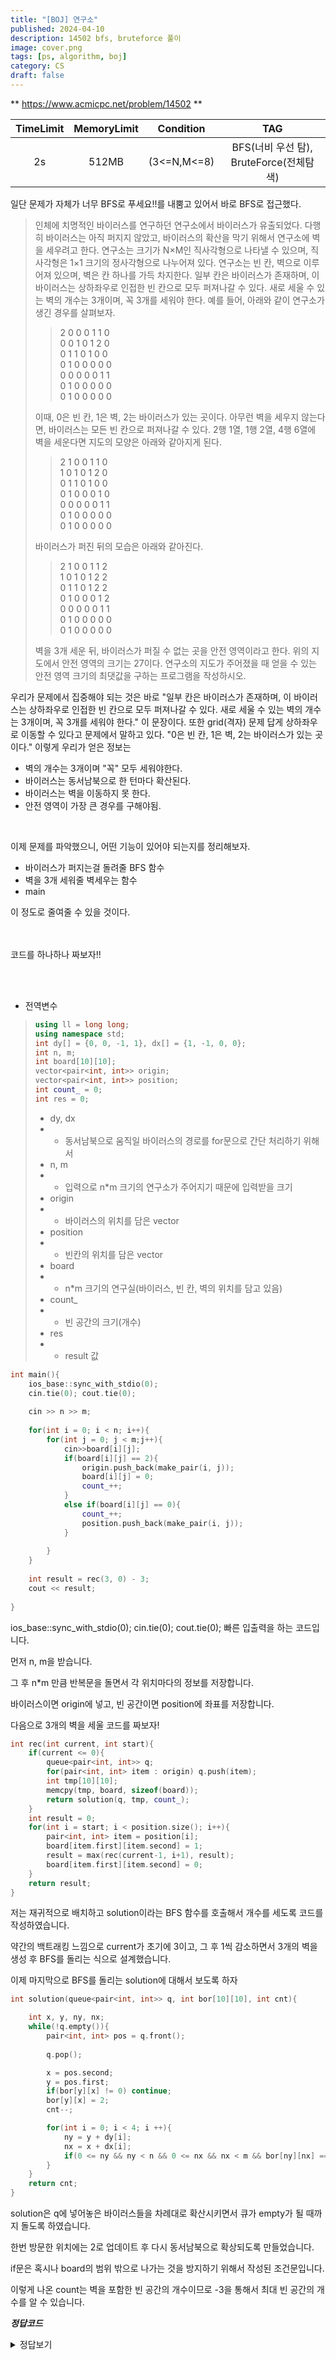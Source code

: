 ```yaml
---
title: "[BOJ] 연구소"
published: 2024-04-10
description: 14502 bfs, bruteforce 풀이
image: cover.png
tags: [ps, algorithm, boj]
category: CS
draft: false
---
```


** https://www.acmicpc.net/problem/14502 **

|  TimeLimit  |  MemoryLimit  |  Condition   |               TAG                |
|:-----------:|:-------------:|:------------:|:--------------------------------:|
|     2s      |     512MB     | (3<=N,M<=8)  |  BFS(너비 우선 탐), BruteForce(전체탐색)  |


일단 문제가 자체가 너무 BFS로 푸세요!!를 내뿜고 있어서 바로 BFS로 접근했다.

> 인체에 치명적인 바이러스를 연구하던 연구소에서 바이러스가 유출되었다. 다행히 바이러스는 아직 퍼지지 않았고, 바이러스의 확산을 막기 위해서 연구소에 벽을 세우려고 한다.
> 연구소는 크기가 N×M인 직사각형으로 나타낼 수 있으며, 직사각형은 1×1 크기의 정사각형으로 나누어져 있다. 연구소는 빈 칸, 벽으로 이루어져 있으며, 벽은 칸 하나를 가득 차지한다.
> 일부 칸은 바이러스가 존재하며, 이 바이러스는 상하좌우로 인접한 빈 칸으로 모두 퍼져나갈 수 있다. 새로 세울 수 있는 벽의 개수는 3개이며, 꼭 3개를 세워야 한다.
> 예를 들어, 아래와 같이 연구소가 생긴 경우를 살펴보자.
>> 2 0 0 0 1 1 0\
>> 0 0 1 0 1 2 0\
>> 0 1 1 0 1 0 0\
>> 0 1 0 0 0 0 0\
>> 0 0 0 0 0 1 1\
>> 0 1 0 0 0 0 0\
>> 0 1 0 0 0 0 0
>
> 이때, 0은 빈 칸, 1은 벽, 2는 바이러스가 있는 곳이다. 아무런 벽을 세우지 않는다면, 바이러스는 모든 빈 칸으로 퍼져나갈 수 있다.
> 2행 1열, 1행 2열, 4행 6열에 벽을 세운다면 지도의 모양은 아래와 같아지게 된다.
>> 2 1 0 0 1 1 0\
1 0 1 0 1 2 0\
0 1 1 0 1 0 0\
0 1 0 0 0 1 0\
0 0 0 0 0 1 1\
0 1 0 0 0 0 0\
0 1 0 0 0 0 0
> 
> 바이러스가 퍼진 뒤의 모습은 아래와 같아진다.
>> 2 1 0 0 1 1 2\
1 0 1 0 1 2 2\
0 1 1 0 1 2 2\
0 1 0 0 0 1 2\
0 0 0 0 0 1 1\
0 1 0 0 0 0 0\
0 1 0 0 0 0 0
> 
> 벽을 3개 세운 뒤, 바이러스가 퍼질 수 없는 곳을 안전 영역이라고 한다. 위의 지도에서 안전 영역의 크기는 27이다.
> 연구소의 지도가 주어졌을 때 얻을 수 있는 안전 영역 크기의 최댓값을 구하는 프로그램을 작성하시오.


우리가 문제에서 집중해야 되는 것은 바로 "일부 칸은 바이러스가 존재하며, 이 바이러스는 상하좌우로 인접한 빈 칸으로 모두 퍼져나갈 수 있다. 새로 세울 수 있는 벽의 개수는 3개이며, 꼭 3개를 세워야 한다." 이 문장이다. 또한 grid(격자) 문제 답게 상하좌우로 이동할 수 있다고 문제에서 말하고 있다. "0은 빈 칸, 1은 벽, 2는 바이러스가 있는 곳이다." 이렇게 우리가 얻은 정보는



* 벽의 개수는 3개이며 "꼭" 모두 세워야한다.
* 바이러스는 동서남북으로 한 턴마다 확산된다.
* 바이러스는 벽을 이동하지 못 한다.
* 안전 영역이 가장 큰 경우를 구해야됨.


&nbsp;


이제 문제를 파악했으니, 어떤 기능이 있어야 되는지를 정리해보자.


* 바이러스가 퍼지는걸 돌려줄 BFS 함수
* 벽을 3개 세워줄 벽세우는 함수
* main

이 정도로 줄여줄 수 있을 것이다.
\
&nbsp;
\
&nbsp;


코드를 하나하나 짜보자!!

\
&nbsp;

* 전역변수

> 
> 
> ```cpp
> using ll = long long;
> using namespace std;
> int dy[] = {0, 0, -1, 1}, dx[] = {1, -1, 0, 0};
> int n, m;
> int board[10][10];
> vector<pair<int, int>> origin;
> vector<pair<int, int>> position;
> int count_ = 0;
> int res = 0;
> ```
> * dy, dx
> * * 동서남북으로 움직일 바이러스의 경로를 for문으로 간단 처리하기 위해서
> * n, m
> * * 입력으로 n*m 크기의 연구소가 주어지기 때문에 입력받을 크기
> * origin
> * * 바이러스의 위치를 담은 vector
> * position
> * * 빈칸의 위치를 담은 vector
> * board
> * * n*m 크기의 연구실(바이러스, 빈 칸, 벽의 위치를 담고 있음)
> * count_
> * * 빈 공간의 크기(개수)
> * res
> * * result 값



```cpp
int main(){
    ios_base::sync_with_stdio(0);
    cin.tie(0); cout.tie(0);
    
    cin >> n >> m;
    
    for(int i = 0; i < n; i++){
        for(int j = 0; j < m;j++){
            cin>>board[i][j];
            if(board[i][j] == 2){
                origin.push_back(make_pair(i, j));
                board[i][j] = 0;
                count_++;
            }
            else if(board[i][j] == 0){
                count_++;
                position.push_back(make_pair(i, j));
            }
            
        }
    }
    
    int result = rec(3, 0) - 3;
    cout << result;
    
}
```

ios_base::sync_with_stdio(0); cin.tie(0); cout.tie(0); 빠른 입출력을 하는 코드입니다.



먼저 n, m을 받습니다.



그 후 n*m 만큼 반복문을 돌면서 각 위치마다의 정보를 저장합니다.



바이러스이면 origin에 넣고, 빈 공간이면 position에 좌표를 저장합니다.





다음으로 3개의 벽을 세울 코드를 짜보자!

```cpp
int rec(int current, int start){
    if(current <= 0){
        queue<pair<int, int>> q;
        for(pair<int, int> item : origin) q.push(item);
        int tmp[10][10];
        memcpy(tmp, board, sizeof(board));
        return solution(q, tmp, count_);
    }
    int result = 0;
    for(int i = start; i < position.size(); i++){
        pair<int, int> item = position[i];
        board[item.first][item.second] = 1;
        result = max(rec(current-1, i+1), result);
        board[item.first][item.second] = 0;
    }
    return result;
}
```

저는 재귀적으로 배치하고 solution이라는 BFS 함수를 호출해서 개수를 세도록 코드를 작성하였습니다.



약간의 백트래킹 느낌으로 current가 초기에 3이고, 그 후 1씩 감소하면서 3개의 벽을 생성 후 BFS를 돌리는 식으로 설계했습니다.



이제 마지막으로 BFS를 돌리는 solution에 대해서 보도록 하자
```cpp
int solution(queue<pair<int, int>> q, int bor[10][10], int cnt){

    int x, y, ny, nx;
    while(!q.empty()){
        pair<int, int> pos = q.front();
        
        q.pop();

        x = pos.second;
        y = pos.first;
        if(bor[y][x] != 0) continue;
        bor[y][x] = 2;
        cnt--;

        for(int i = 0; i < 4; i ++){
            ny = y + dy[i];
            nx = x + dx[i];
            if(0 <= ny && ny < n && 0 <= nx && nx < m && bor[ny][nx] == 0) q.push(make_pair(ny, nx));
        }
    }
    return cnt;
}
```
solution은 q에 넣어놓은 바이러스들을 차례대로 확산시키면서 큐가 empty가 될 때까지 돌도록 하였습니다.



한번 방문한 위치에는 2로 업데이트 후 다시 동서남북으로 확상되도록 만들었습니다.



if문은 혹시나 board의 범위 밖으로 나가는 것을 방지하기 위해서 작성된 조건문입니다.



이렇게 나온 count는 벽을 포함한 빈 공간의 개수이므로 -3을 통해서 최대 빈 공간의 개수를 알 수 있습니다.



***정답코드***
<details>
<summary>정답보기</summary>

<!-- summary 아래 한칸 공백 두어야함 -->
## Solution
```cpp
#define MAX 200000001
#include <iostream>
#include <vector>
#include <cstring>
#include <algorithm>
#include <cstring>
#include <queue>
#include <stack>
using ll = long long;
using namespace std;

int dy[] = {0, 0, -1, 1}, dx[] = {1, -1, 0, 0};

int n, m;
int board[10][10];

vector<pair<int, int>> origin;
vector<pair<int, int>> position;
int count_ = 0;
int res = 0;
int test = 0;

int solution(queue<pair<int, int>> q, int bor[10][10], int cnt){

    int x, y, ny, nx;
    while(!q.empty()){
        pair<int, int> pos = q.front();
        
        q.pop();

        x = pos.second;
        y = pos.first;
        if(bor[y][x] != 0) continue;
        bor[y][x] = 2;
        cnt--;

        for(int i = 0; i < 4; i ++){
            ny = y + dy[i];
            nx = x + dx[i];
            if(0 <= ny && ny < n && 0 <= nx && nx < m && bor[ny][nx] == 0) q.push(make_pair(ny, nx));
        }
    }
    return cnt;
}

int rec(int current, int start){
    if(current <= 0){
        queue<pair<int, int>> q;
        for(pair<int, int> item : origin) q.push(item);
        int tmp[10][10];
        memcpy(tmp, board, sizeof(board));
        return solution(q, tmp, count_);
    }
    int result = 0;
    for(int i = start; i < position.size(); i++){
        pair<int, int> item = position[i];
        board[item.first][item.second] = 1;
        result = max(rec(current-1, i+1), result);
        board[item.first][item.second] = 0;
    }
    return result;
}
int main(){
    ios_base::sync_with_stdio(0);
    cin.tie(0); cout.tie(0);
    cin >> n >> m;
    
    
    
    for(int i = 0; i < n; i++){
        for(int j = 0; j < m;j++){
            cin>>board[i][j];
            if(board[i][j] == 2){
                origin.push_back(make_pair(i, j));
                board[i][j] = 0;
                count_++;
            }
            else if(board[i][j] == 0){
                count_++;
                position.push_back(make_pair(i, j));
            }
            
        }
    }
    
    int result = rec(3, 0) - 3;
    cout << result;
    
}
```
</details>





